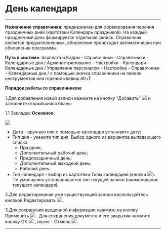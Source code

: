 ﻿# День календаря
_ _ _ __ _  _

**Назначение справочника**: предназначен для формирования перечня праздничных дней (картотеки Календарь праздников). На каждый праздничный день формируется отдельная запись.
Справочник является предзаполненным, обновление происходит автоматически при обновлении программы.

**Путь в системе**: Зарплата и Кадры - Справочники - Справочники - Календарные дни / Администрирование - Настройки - Календари - Календарные дни /  Управление персоналом - Настройка - Справочники - Календарные дни / с помощью значка справочники на панели инструментов или горячих клавиш  Alt+T


**Порядок работы со справочником**:

1.Для добавления новой записи нажмите на кнопку "Добавить" ![](topic:.Администрирование.AddFiles.Btn_Add.png) и заполните открывшийся бланк:

1.1 Закладка **Основное:**

![](topic:.Администрирование.AddFiles.Screenshot_2690.jpg)

* Дата - вручную или с помощью календаря установите дату;
* Тип дня - укажите тип дня. Выбор одного из вариантов выпадающего списка:
     - Праздник;
     - Дополнительный рабочий день;
     - Предпраздничный день;
     - Дополнительный выходной день;
     - Рабочий день.
* Тип календаря -  выбор из картотеки Типы календарей (кнопка ![](topic:.Администрирование.AddFiles.Btn_select.png)). По умолчанию устанавливается тип текущей записи (наименование текущего календаря).


2.Для редактирования уже существующей записи воспользуйтесь кнопкой Редактировать ![](topic:Com.AddFiles.Buttons.Btn_Edit.png) .

3.Для сохранения введенной информации нажмите на кнопку Применить ![](topic:Com.AddFiles.Buttons.Btn_OK.png)  . Для сохранения документа и его закрытия нажмите кнопку ОК ![](topic:Com.AddFiles.Buttons.Btn_Post.png) , иначе - Отмена ![](topic:Com.AddFiles.Buttons.Btn_CloseCancel.png).

_ _ _  _


